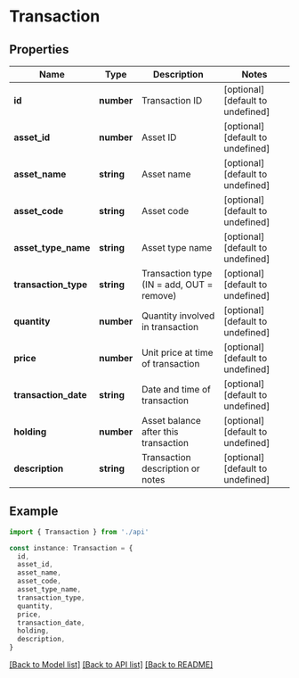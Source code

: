 # Transaction

## Properties

| Name                 | Type       | Description                                         | Notes                             |
| -------------------- | ---------- | --------------------------------------------------- | --------------------------------- |
| **id**               | **number** | Transaction ID                                      | [optional] [default to undefined] |
| **asset_id**         | **number** | Asset ID                                            | [optional] [default to undefined] |
| **asset_name**       | **string** | Asset name                                          | [optional] [default to undefined] |
| **asset_code**       | **string** | Asset code                                          | [optional] [default to undefined] |
| **asset_type_name**  | **string** | Asset type name                                     | [optional] [default to undefined] |
| **transaction_type** | **string** | Transaction type (IN &#x3D; add, OUT &#x3D; remove) | [optional] [default to undefined] |
| **quantity**         | **number** | Quantity involved in transaction                    | [optional] [default to undefined] |
| **price**            | **number** | Unit price at time of transaction                   | [optional] [default to undefined] |
| **transaction_date** | **string** | Date and time of transaction                        | [optional] [default to undefined] |
| **holding**          | **number** | Asset balance after this transaction                | [optional] [default to undefined] |
| **description**      | **string** | Transaction description or notes                    | [optional] [default to undefined] |

## Example

```typescript
import { Transaction } from './api'

const instance: Transaction = {
  id,
  asset_id,
  asset_name,
  asset_code,
  asset_type_name,
  transaction_type,
  quantity,
  price,
  transaction_date,
  holding,
  description,
}
```

[[Back to Model list]](../README.md#documentation-for-models) [[Back to API list]](../README.md#documentation-for-api-endpoints) [[Back to README]](../README.md)
